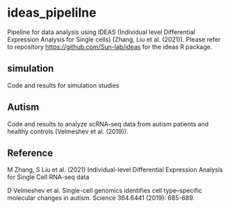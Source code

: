 # ideas_pipelilne

Pipeline for data analysis using IDEAS (Individual level Differential Expression Analysis for Single cells) (Zhang, Liu et al. (2021)). Please refer to repository https://github.com/Sun-lab/ideas for the ideas R package. 

## simulation

Code and results for simulation studies

## Autism

Code and results to analyze scRNA-seq data from autism patients and healthy controls (Velmeshev et al. (2019)). 

## Reference

M Zhang, S Liu et al. (2021) Individual-level Differential Expression Analysis for Single Cell RNA-seq data

D Velmeshev et al. Single-cell genomics identifies cell type–specific molecular changes in autism. Science 364.6441 (2019): 685-689.

